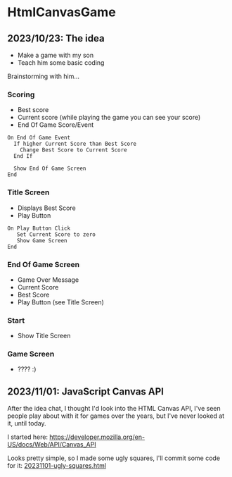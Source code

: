 # HtmlCanvasGame

## 2023/10/23: The idea

* Make a game with my son
* Teach him some basic coding

Brainstorming with him...

### Scoring

* Best score
* Current score (while playing the game you can see your score)
* End Of Game Score/Event

```
On End Of Game Event
  If higher Current Score than Best Score
    Change Best Score to Current Score
  End If

  Show End Of Game Screen
End
```

### Title Screen

* Displays Best Score
* Play Button

```
On Play Button Click
   Set Current Score to zero
   Show Game Screen
End
```

### End Of Game Screen

* Game Over Message
* Current Score
* Best Score
* Play Button (see Title Screen)

### Start

* Show Title Screen

### Game Screen

* ???? :)

## 2023/11/01: JavaScript Canvas API

After the idea chat, I thought I'd look into the HTML Canvas API, I've seen people play about with it for games over the years, but I've never looked at it, until today.

I started here: https://developer.mozilla.org/en-US/docs/Web/API/Canvas_API

Looks pretty simple, so I made some ugly squares, I'll commit some code for it: [20231101-ugly-squares.html](20231101-ugly-squares.html)